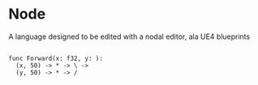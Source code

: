
# Node
A language designed to be edited with a nodal editor, ala UE4 blueprints

```nodez

func Forward(x: f32, y: ):
  (x, 50) -> * -> \ -> 
  (y, 50) -> * -> /

```
